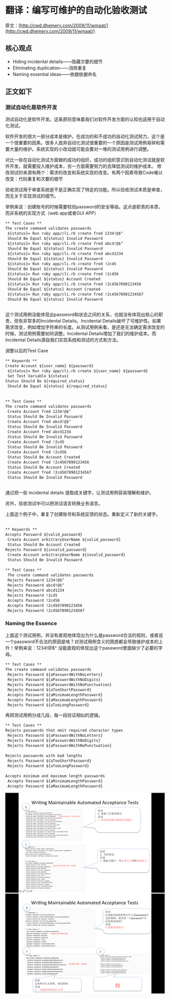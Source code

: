 # 翻译：编写可维护的自动化验收测试
原文：[http://cwd.dhemery.com/2009/11/wmaat/](http://cwd.dhemery.com/2009/11/wmaat/)


## 核心观点

* Hiding incidental details——隐藏次要的细节
* Eliminating duplication——消除重复
* Naming essential ideas——依据依据命名


## 正文如下

### 测试自动化是软件开发
测试自动化是软件开发。这条原则意味着我们对软件开发方面的认知也适用于自动化测试。

软件开发的很大一部分成本是维护。在成功的和不成功的自动化测试努力，这个是一个很重要的因素。很多人放弃自动化测试很重要的一个原因是测试用例易碎和需要大量的维护。系统实现的小改动就可能会要对一堆的测试用例进行调整。

对比一些在自动化测试方面做的成功的组织，成功的组织意识到自动化测试就是软件开发，就需要投入维护成本，另一方面需要努力的去降低测试的维护成本。
修改测试的来源有两个：需求的改变和系统实现的改变。有两个因素导致Code难以改变：代码重复和次要的细节


验收测试用于审查系统是不是正确实现了特定的功能。所以验收测试本质是审查，而无关于实现测试的细节。


举例来说：创建账号的时候需要校验password的安全等级。这点是职责的本质，而非系统的实现方式（web app或者GUI APP）


```
** Test Cases **
The create command validates passwords
 ${status}= Run ruby app/cli.rb create fred 1234!@$^
 Should Be Equal ${status} Invalid Password
 ${status}= Run ruby app/cli.rb create fred abcd!@$^
 Should Be Equal ${status} Invalid Password
 ${status}= Run ruby app/cli.rb create fred abcd1234
 Should Be Equal ${status} Invalid Password
 ${status}= Run ruby app/cli.rb create fred !2c45
 Should Be Equal ${status} Invalid Password
 ${status}= Run ruby app/cli.rb create fred !2c456
 Should Be Equal ${status} Account Created
 ${status}= Run ruby app/cli.rb create fred !2c4567890123456
 Should Be Equal ${status} Account Created
 ${status}= Run ruby app/cli.rb create fred !2c45678901234567
 Should Be Equal ${status} Invalid Password
 
```

这个测试用例没能体现出password和状态之间的关系，也就没有体现出核心的职责，但有非常多的Incidental Details。Incidental Details破坏了可维护性。如果需求改变，例如增加字符串的长度。从测试用例来看，是还是无法确定需求改变的时候，测试用例需要如何调整。Incidental Details增加了我们的维护成本。而Incidental Details源自我们实现系统和测试的方式和方法。

调整以后的Test Case

```
** Keywords **
Create Account ${user_name} ${password}
 ${status}= Run ruby app/cli.rb create ${user_name} ${password}
 Set Test Variable ${status}
Status Should Be ${required_status}
 Should Be Equal ${status} ${required_status}
 
 
** Test Cases **
The create command validates passwords
 Create Account fred 1234!@$^
 Status Should Be Invalid Password
 Create Account fred abcd!@$^
 Status Should Be Invalid Password
 Create Account fred abcd1234
 Status Should Be Invalid Password
 Create Account fred !2c45
 Status Should Be Invalid Password
 Create Account fred !2c456
 Status Should Be Account Created
 Create Account fred !2c4567890123456
 Status Should Be Account Created
 Create Account fred !2c45678901234567
 Status Should Be Invalid Password
 
```

通过把一些 incidental details 提取成关键字，让测试用例容易理解和维护。

另外，验收测试中可以把测试语言转换业务语言。 

上面这个例子中，重复了创建账号和系统反馈的状态。重新定义了新的关键字。

```

** Keywords **
Accepts Password ${valid_password}
 Create Account arbitraryUserName ${valid_password}
 Status Should Be Account Created
Rejects Password ${invalid_password}
 Create Account arbitraryUserName ${invalid_password}
 Status Should Be Invalid Password
 
** Test Cases **
 The create command validates passwords
 Rejects Password 1234!@$^
 Rejects Password abcd!@$^
 Rejects Password abcd1234
 Rejects Password !2c45
 Accepts Password !2c456
 Accepts Password !2c4567890123456
 Rejects Password !2c45678901234567
```


### Naming the Essence
上面这个测试用例，并没有直观地体现出为什么是password合法的规则，或者说一个password不合法的原因是啥？对测试用例含义的困惑都会导致维护成本的上升！举例来说：1234!@$^ 没能直观的体现出这个password里面缺少了必要的字母。


```
** Test Cases **
The create command validates passwords
 Rejects Password ${aPasswordWithNoLetters}
 Rejects Password ${aPasswordWithNoDigits}
 Rejects Password ${aPasswordWithNoPunctuation}
 Rejects Password ${aTooShortPassword}
 Accepts Password ${aMinimumLengthPassword}
 Accepts Password ${aMaximumLengthPassword}
 Rejects Password ${aTooLongPassword}

```

再把测试用例分成几段，每一段验证相似的逻辑。


```
** Test Cases **
Rejects passwords that omit required character types
 Rejects Password ${aPasswordWithNoLetters}
 Rejects Password ${aPasswordWithNoDigits}
 Rejects Password ${aPasswordWithNoPunctuation}
 
Rejects passwords with bad lengths
 Rejects Password ${aTooShortPassword}
 Rejects Password ${aTooLongPassword}
 
Accepts minimum and maximum length passwords
 Accepts Password ${aMinimumLengthPassword}
 Accepts Password ${aMaximumLengthPassword}

```


![](writing_maintaintable_automated_acceptance_test_pic_1.png)
![](writing_maintaintable_automated_acceptance_test_pic_2.png)	